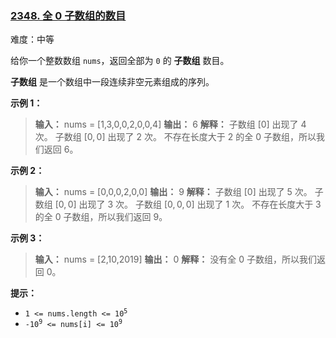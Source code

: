 ### [2348\. 全 0 子数组的数目](https://leetcode.cn/problems/number-of-zero-filled-subarrays/)

难度：中等

给你一个整数数组 `nums`，返回全部为 `0` 的 **子数组** 数目。

**子数组** 是一个数组中一段连续非空元素组成的序列。

**示例 1：**

> **输入：** nums = [1,3,0,0,2,0,0,4]
> **输出：** 6
> **解释：**
> 子数组 $[0]$ 出现了 $4$ 次。
> 子数组 $[0,0]$ 出现了 $2$ 次。
> 不存在长度大于 $2$ 的全 $0$ 子数组，所以我们返回 $6$。

**示例 2：**

> **输入：** nums = [0,0,0,2,0,0]
> **输出：** 9
> **解释：**
> 子数组 $[0]$ 出现了 $5$ 次。
> 子数组 $[0,0]$ 出现了 $3$ 次。
> 子数组 $[0,0,0]$ 出现了 $1$ 次。
> 不存在长度大于 $3$ 的全 $0$ 子数组，所以我们返回 $9$。

**示例 3：**

> **输入：** nums = [2,10,2019]
> **输出：** 0
> **解释：** 没有全 $0$ 子数组，所以我们返回 $0$。

**提示：**

- <code>1 <= nums.length <= 10<sup>5</sup></code>
- <code>-10<sup>9</sup> <= nums[i] <= 10<sup>9</sup></code>
